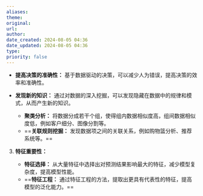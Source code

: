 ```yaml
---
aliases: 
theme: 
original: 
url: 
author: 
date_created: 2024-08-05 04:36
date_updated: 2024-08-05 04:36
type: 
priority: false
---
```

- **提高决策的准确性：** 基于数据驱动的决策，可以减少人为错误，提高决策的效率和准确性。
- **发现新的知识：** 通过对数据的深入挖掘，可以发现隐藏在数据中的规律和模式，从而产生新的知识。


   - **聚类分析：** 将数据分成若干个组，使得组内数据相似度高，组间数据相似度低，例如客户细分、图像分割等。
   - ==**关联规则挖掘：** 发现数据项之间的关联关系，例如购物篮分析、推荐系统等。==
3. **特征重要性：**

   - **特征选择：** 从大量特征中选择出对预测结果影响最大的特征，减少模型复杂度，提高模型性能。
   - ==**特征工程：** 通过特征工程的方法，提取出更具有代表性的特征，提高模型的泛化能力。==





